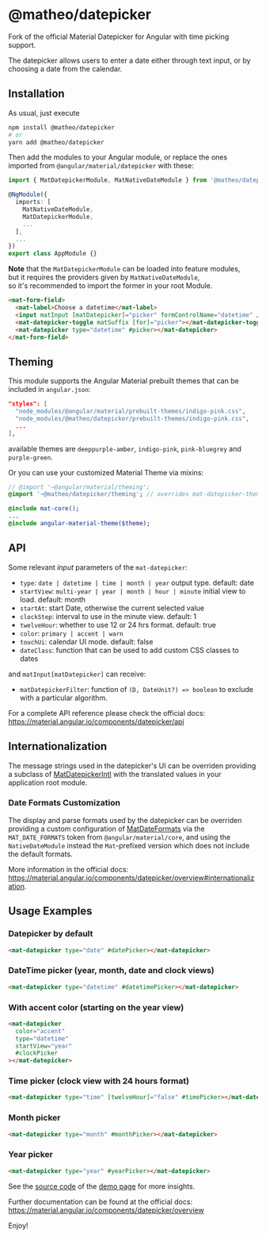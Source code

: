 # @matheo/datepicker

Fork of the official Material Datepicker for Angular with time picking support.

The datepicker allows users to enter a date either through text input, or by choosing a date from the calendar.

## Installation

As usual, just execute

```bash
npm install @matheo/datepicker
# or
yarn add @matheo/datepicker
```

Then add the modules to your Angular module, or replace the ones imported from `@angular/material/datepicker` with these:

```typescript
import { MatDatepickerModule, MatNativeDateModule } from '@matheo/datepicker';

@NgModule({
  imports: [
    MatNativeDateModule,
    MatDatepickerModule,
    ...
  ],
  ...
})
export class AppModule {}
```

**Note** that the `MatDatepickerModule` can be loaded into feature modules,  
but it requires the providers given by `MatNativeDateModule`,  
so it's recommended to import the former in your root Module.

```html
<mat-form-field>
  <mat-label>Choose a datetime</mat-label>
  <input matInput [matDatepicker]="picker" formControlName="datetime" />
  <mat-datepicker-toggle matSuffix [for]="picker"></mat-datepicker-toggle>
  <mat-datepicker type="datetime" #picker></mat-datepicker>
</mat-form-field>
```

## Theming

This module supports the Angular Material prebuilt themes that can be included in `angular.json`:

```json
"styles": [
  "node_modules/@angular/material/prebuilt-themes/indigo-pink.css",
  "node_modules/@matheo/datepicker/prebuilt-themes/indigo-pink.css",
  ...
],
```

available themes are `deeppurple-amber`, `indigo-pink`, `pink-bluegrey` and `purple-green`.

Or you can use your customized Material Theme via mixins:

```sass
// @import '~@angular/material/theming';
@import '~@matheo/datepicker/theming'; // overrides mat-datepicker-theme

@include mat-core();
...
@include angular-material-theme($theme);
```

## API

Some relevant _input_ parameters of the `mat-datepicker`:

- `type`: `date | datetime | time | month | year` output type. default: date
- `startView`: `multi-year | year | month | hour | minute` initial view to load. default: month
- `startAt`: start Date, otherwise the current selected value
- `clockStep`: interval to use in the minute view. default: 1
- `twelveHour`: whether to use 12 or 24 hrs format. default: true
- `color`: `primary | accent | warn`
- `touchUi`: calendar UI mode. default: false
- `dateClass`: function that can be used to add custom CSS classes to dates

and `matInput[matDatepicker]` can receive:

- `matDatepickerFilter`: function of `(D, DateUnit?) => boolean` to exclude with a particular algorithm.

For a complete API reference please check the official docs: <https://material.angular.io/components/datepicker/api>

## Internationalization

The message strings used in the datepicker's UI can be overriden providing a subclass of [MatDatepickerIntl](https://github.com/matheo/angular/blob/master/libs/datepicker/src/lib/datepicker-intl.ts) with the translated values in your application root module.

### Date Formats Customization

The display and parse formats used by the datepicker can be overriden providing a custom configuration of [MatDateFormats](https://github.com/matheo/angular/blob/master/libs/datepicker/src/core/datetime/native-date-formats.ts) via the `MAT_DATE_FORMATS` token from `@angular/material/core`, and using the `NativeDateModule` instead the `Mat`-prefixed version which does not include the default formats.

More information in the official docs: <https://material.angular.io/components/datepicker/overview#internationalization>.

## Usage Examples

### Datepicker by default

```html
<mat-datepicker type="date" #datePicker></mat-datepicker>
```

### DateTime picker (year, month, date and clock views)

```html
<mat-datepicker type="datetime" #datetimePicker></mat-datepicker>
```

### With accent color (starting on the year view)

```html
<mat-datepicker
  color="accent"
  type="datetime"
  startView="year"
  #clockPicker
></mat-datepicker>
```

### Time picker (clock view with 24 hours format)

```html
<mat-datepicker type="time" [twelveHour]="false" #timePicker></mat-datepicker>
```

### Month picker

```html
<mat-datepicker type="month" #monthPicker></mat-datepicker>
```

### Year picker

```html
<mat-datepicker type="year" #yearPicker></mat-datepicker>
```

See the [source code](https://github.com/matheo/angular/blob/master/apps/website/src/app/demos/components/datepicker/datepicker.component.html) of the [demo page](http://matheo.co/demos/datepicker) for more insights.

Further documentation can be found at the official docs:
<https://material.angular.io/components/datepicker/overview>

Enjoy!
